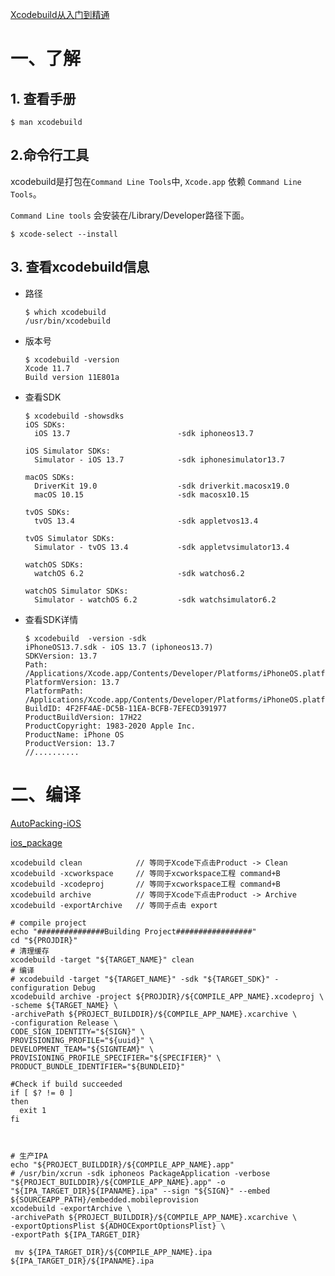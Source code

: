 [Xcodebuild从入门到精通](https://www.hualong.me/2018/03/14/Xcodebuild/)



# 一、了解



## 1. 查看手册

```
$ man xcodebuild
```



## 2.命令行工具

xcodebuild是打包在`Command Line Tools`中, `Xcode.app` 依赖 `Command Line Tools`。

`Command Line tools` 会安装在/Library/Developer路径下面。

```
$ xcode-select --install
```



## 3. 查看xcodebuild信息

* 路径

  ```shell
  $ which xcodebuild                                                                                                                     
  /usr/bin/xcodebuild
  ```

* 版本号

  ```shell
  $ xcodebuild -version
  Xcode 11.7
  Build version 11E801a
  ```

* 查看SDK

  ```shell
  $ xcodebuild -showsdks
  iOS SDKs:
  	iOS 13.7                      	-sdk iphoneos13.7
  
  iOS Simulator SDKs:
  	Simulator - iOS 13.7          	-sdk iphonesimulator13.7
  
  macOS SDKs:
  	DriverKit 19.0                	-sdk driverkit.macosx19.0
  	macOS 10.15                   	-sdk macosx10.15
  
  tvOS SDKs:
  	tvOS 13.4                     	-sdk appletvos13.4
  
  tvOS Simulator SDKs:
  	Simulator - tvOS 13.4         	-sdk appletvsimulator13.4
  
  watchOS SDKs:
  	watchOS 6.2                   	-sdk watchos6.2
  
  watchOS Simulator SDKs:
  	Simulator - watchOS 6.2       	-sdk watchsimulator6.2
  ```

* 查看SDK详情

  ```shell
  $ xcodebuild  -version -sdk
  iPhoneOS13.7.sdk - iOS 13.7 (iphoneos13.7)
  SDKVersion: 13.7
  Path: /Applications/Xcode.app/Contents/Developer/Platforms/iPhoneOS.platform/Developer/SDKs/iPhoneOS13.7.sdk
  PlatformVersion: 13.7
  PlatformPath: /Applications/Xcode.app/Contents/Developer/Platforms/iPhoneOS.platform
  BuildID: 4F2FF4AE-DC5B-11EA-BCFB-7EFECD391977
  ProductBuildVersion: 17H22
  ProductCopyright: 1983-2020 Apple Inc.
  ProductName: iPhone OS
  ProductVersion: 13.7
  //..........
  ```

  

# 二、编译

[AutoPacking-iOS](https://github.com/monetking/AutoPacking-iOS)

[ios_package](https://github.com/ColinAlanHB/ios_package)



```shell
xcodebuild clean 			// 等同于Xcode下点击Product -> Clean
xcodebuild -xcworkspace  	// 等同于xcworkspace工程 command+B
xcodebuild -xcodeproj 		// 等同于xcworkspace工程 command+B
xcodebuild archive 			// 等同于Xcode下点击Product -> Archive
xcodebuild -exportArchive	// 等同于点击 export
```



```shell
# compile project
echo "###############Building Project#################"
cd "${PROJDIR}"
# 清理缓存
xcodebuild -target "${TARGET_NAME}" clean
# 编译
# xcodebuild -target "${TARGET_NAME}" -sdk "${TARGET_SDK}" -configuration Debug
xcodebuild archive -project ${PROJDIR}/${COMPILE_APP_NAME}.xcodeproj \
-scheme ${TARGET_NAME} \
-archivePath ${PROJECT_BUILDDIR}/${COMPILE_APP_NAME}.xcarchive \
-configuration Release \
CODE_SIGN_IDENTITY="${SIGN}" \
PROVISIONING_PROFILE="${uuid}" \
DEVELOPMENT_TEAM="${SIGNTEAM}" \
PROVISIONING_PROFILE_SPECIFIER="${SPECIFIER}" \
PRODUCT_BUNDLE_IDENTIFIER="${BUNDLEID}"

#Check if build succeeded
if [ $? != 0 ]
then
  exit 1
fi



# 生产IPA
echo "${PROJECT_BUILDDIR}/${COMPILE_APP_NAME}.app"
# /usr/bin/xcrun -sdk iphoneos PackageApplication -verbose "${PROJECT_BUILDDIR}/${COMPILE_APP_NAME}.app" -o "${IPA_TARGET_DIR}${IPANAME}.ipa" --sign "${SIGN}" --embed ${SOURCEAPP_PATH}/embedded.mobileprovision
xcodebuild -exportArchive \
-archivePath ${PROJECT_BUILDDIR}/${COMPILE_APP_NAME}.xcarchive \
-exportOptionsPlist ${ADHOCExportOptionsPlist} \
-exportPath ${IPA_TARGET_DIR}

 mv ${IPA_TARGET_DIR}/${COMPILE_APP_NAME}.ipa ${IPA_TARGET_DIR}/${IPANAME}.ipa
```



